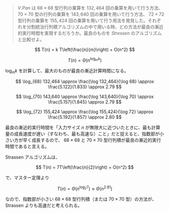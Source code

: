 <!--
<script type="text/javascript" async
  src="https://cdnjs.cloudflare.com/ajax/libs/mathjax/2.7.7/MathJax.js?config=TeX-MML-AM_CHTML">
</script>
-->
> $V.Pan$ は $68\times68$ 型行列の乗算を $132,464$ 回の乗算を用いて行う方法、 $70\times70$ 型の行列の乗算を $143,640$ 回の乗算を用いて行う方法、 $72\times72$ 型行列の乗算を $155,424$ 回の乗算を用いて行う用法を発見した。それぞれを分割統治行列積アルゴリズムの中で用いる時、どの方法が最良の漸近的実行時間を実現するだろうか。最良のものを $Stressen$ のアルゴリズムと比較せよ。


$$
T(n) = k T\left(\frac{n}{m}\right) + O(n^2)
$$

$$
T(n) = \Theta\left(n^{\log_m k}\right)
$$

 $\log_m k$ を計算して、最大のものが最良の漸近計算時間になる。

$$
\log_{68} 132,464 \approx \frac{\log 132,464}{\log 68} \approx \frac{5.122}{1.833} \approx 2.79
$$

$$
\log_{70} 143,640 \approx \frac{\log 143,640}{\log 70} \approx \frac{5.157}{1.845} \approx 2.79
$$

$$
\log_{72} 155,424 \approx \frac{\log 155,424}{\log 72} \approx \frac{5.192}{1.857} \approx 2.80
$$

最良の漸近的実行時間を「入力サイズ $n$ が無限大に近づいたときに、最も計算量の成長速度が遅い（すなわち、最も高速な）こと」だと捉えると、指数部が小さい方が早く成長するので、 $68\times68$ と $70\times70$ 型行列積が最良の漸近的実行時間であると言える。

Strassen アルゴリズムは、

$$
T(n) = 7T\left(\frac{n}{2}\right) + O(n^2)
$$

で、マスター定理より

$$
T(n) = \Theta\left(n^{\log_2 7}\right) \approx \Theta(n^{2.81})
$$

なので、指数部が小さい $68 \times 68$ 型行列積（または $70 \times 70$ 型）の方法が、Strassen よりも高速だと考えられる。
